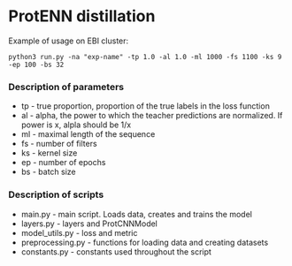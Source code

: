 # ProtENN distillation

Example of usage on EBI cluster: 

```
python3 run.py -na "exp-name" -tp 1.0 -al 1.0 -ml 1000 -fs 1100 -ks 9 -ep 100 -bs 32
```
### Description of parameters

- tp - true proportion, proportion of the true labels in the loss function
- al - alpha, the power to which the teacher predictions are normalized. If power is x, alpla should be 1/x
- ml - maximal length of the sequence
- fs - number of filters
- ks - kernel size
- ep - number of epochs
- bs - batch size

### Description of scripts

- main.py - main script. Loads data, creates and trains the model
- layers.py - layers and ProtCNNModel
- model_utils.py - loss and metric
- preprocessing.py - functions for loading data and creating datasets
- constants.py - constants used throughout the script


